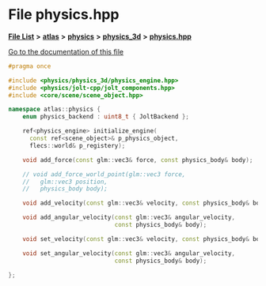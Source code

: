 

# File physics.hpp

[**File List**](files.md) **>** [**atlas**](dir_1e6ffef027cfcf7ded3287660b505c9f.md) **>** [**physics**](dir_40e4880a491f87475db52b6f14fdb765.md) **>** [**physics\_3d**](dir_ab5034a21b7aebf79f76e5e8638ac885.md) **>** [**physics.hpp**](physics_8hpp.md)

[Go to the documentation of this file](physics_8hpp.md)


```C++
#pragma once

#include <physics/physics_3d/physics_engine.hpp>
#include <physics/jolt-cpp/jolt_components.hpp>
#include <core/scene/scene_object.hpp>

namespace atlas::physics {
    enum physics_backend : uint8_t { JoltBackend };

    ref<physics_engine> initialize_engine(
      const ref<scene_object>& p_physics_object,
      flecs::world& p_registery);

    void add_force(const glm::vec3& force, const physics_body& body);

    // void add_force_world_point(glm::vec3 force,
    //   glm::vec3 position,
    //   physics_body body);

    void add_velocity(const glm::vec3& velocity, const physics_body& body);

    void add_angular_velocity(const glm::vec3& angular_velocity,
                              const physics_body& body);

    void set_velocity(const glm::vec3& velocity, const physics_body& body);

    void set_angular_velocity(const glm::vec3& angular_velocity,
                              const physics_body& body);

};
```


